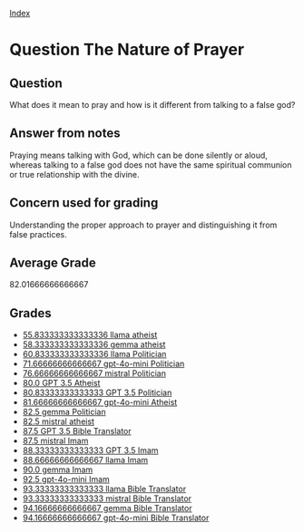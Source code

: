 
[Index](../../index.md)
# Question The Nature of Prayer
## Question
What does it mean to pray and how is it different from talking to a false god?

## Answer from notes
Praying means talking with God, which can be done silently or aloud, whereas talking to a false god does not have the same spiritual communion or true relationship with the divine.

## Concern used for grading
Understanding the proper approach to prayer and distinguishing it from false practices.

## Average Grade
82.01666666666667

## Grades
 * [55.833333333333336 llama atheist](../answers/llama_atheist/The_Nature_of_Prayer.md)
 * [58.333333333333336 gemma atheist](../answers/gemma_atheist/The_Nature_of_Prayer.md)
 * [60.833333333333336 llama Politician](../answers/llama_Politician/The_Nature_of_Prayer.md)
 * [71.66666666666667 gpt-4o-mini Politician](../answers/gpt-4o-mini_Politician/The_Nature_of_Prayer.md)
 * [76.66666666666667 mistral Politician](../answers/mistral_Politician/The_Nature_of_Prayer.md)
 * [80.0 GPT 3.5 Atheist](../answers/GPT_3.5_Atheist/The_Nature_of_Prayer.md)
 * [80.83333333333333 GPT 3.5 Politician](../answers/GPT_3.5_Politician/The_Nature_of_Prayer.md)
 * [81.66666666666667 gpt-4o-mini Atheist](../answers/gpt-4o-mini_Atheist/The_Nature_of_Prayer.md)
 * [82.5 gemma Politician](../answers/gemma_Politician/The_Nature_of_Prayer.md)
 * [82.5 mistral atheist](../answers/mistral_atheist/The_Nature_of_Prayer.md)
 * [87.5 GPT 3.5 Bible Translator](../answers/GPT_3.5_Bible_Translator/The_Nature_of_Prayer.md)
 * [87.5 mistral Imam](../answers/mistral_Imam/The_Nature_of_Prayer.md)
 * [88.33333333333333 GPT 3.5 Imam](../answers/GPT_3.5_Imam/The_Nature_of_Prayer.md)
 * [88.66666666666667 llama Imam](../answers/llama_Imam/The_Nature_of_Prayer.md)
 * [90.0 gemma Imam](../answers/gemma_Imam/The_Nature_of_Prayer.md)
 * [92.5 gpt-4o-mini Imam](../answers/gpt-4o-mini_Imam/The_Nature_of_Prayer.md)
 * [93.33333333333333 llama Bible Translator](../answers/llama_Bible_Translator/The_Nature_of_Prayer.md)
 * [93.33333333333333 mistral Bible Translator](../answers/mistral_Bible_Translator/The_Nature_of_Prayer.md)
 * [94.16666666666667 gemma Bible Translator](../answers/gemma_Bible_Translator/The_Nature_of_Prayer.md)
 * [94.16666666666667 gpt-4o-mini Bible Translator](../answers/gpt-4o-mini_Bible_Translator/The_Nature_of_Prayer.md)
